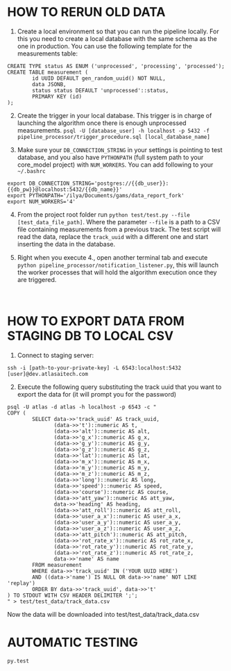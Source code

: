 # HOW TO RERUN OLD DATA

 1. Create a local environment so that you can run the pipeline locally. For this you need to create a local database 
 with the same schema as the one in production. You can use the following template for the measurements table:
```
CREATE TYPE status AS ENUM ('unprocessed', 'processing', 'processed');
CREATE TABLE measurement (
        id UUID DEFAULT gen_random_uuid() NOT NULL, 
        data JSONB, 
        status status DEFAULT 'unprocessed'::status, 
        PRIMARY KEY (id)
);
```

2. Create the trigger in your local database. This trigger is in charge of launching the algorithm once there is enough 
 unprocessed measurements.
`psql -U [database_user] -h localhost -p 5432 -f pipeline_processor/trigger_procedure.sql [local_database_name]`

3. Make sure your `DB_CONNECTION_STRING` in your settings is pointing to test database, and you also have `PYTHONPATH` (full system path to your core_model project) with `NUM_WORKERS`. 
You can add following to your `~/.bashrc`
```
export DB_CONNECTION_STRING='postgres://{{db_user}}:{{db_pw}}@localhost:5432/{{db_name}}'
export PYTHONPATH='/ilya/Documents/gams/data_report_fork'
export NUM_WORKERS='4'
```
 
4. From the project root folder run `python test/test.py --file [test_data_file_path]`. Where the parameter `--file` is
 a path to a CSV file containing measurements from a previous track. The test script will read the data, replace the 
 `track_uuid` with a different one and start inserting the data in the database.
  
5. Right when you  execute 4., open another terminal tab and execute `python pipeline_processor/notification_listener.py`, 
this will launch the worker processes that will hold the algorithm execution once they are triggered.

<br>

# HOW TO EXPORT DATA FROM STAGING DB TO LOCAL CSV

1. Connect to staging server: 
```
ssh -i [path-to-your-private-key] -L 6543:localhost:5432 [user]@dev.atlasaitech.com
```

2. Execute the following query substituting the track uuid that you want to export the data for (it will prompt you for the password)
```
psql -U atlas -d atlas -h localhost -p 6543 -c "
COPY (
        SELECT data->>'track_uuid' AS track_uuid,
               (data->>'t')::numeric AS t,
               (data->>'alt')::numeric AS alt,
               (data->>'g_x')::numeric AS g_x,
               (data->>'g_y')::numeric AS g_y,
               (data->>'g_z')::numeric AS g_z,
               (data->>'lat')::numeric AS lat,
               (data->>'m_x')::numeric AS m_x,
               (data->>'m_y')::numeric AS m_y,
               (data->>'m_z')::numeric AS m_z,
               (data->>'long')::numeric AS long,
               (data->>'speed')::numeric AS speed,
               (data->>'course')::numeric AS course,
               (data->>'att_yaw')::numeric AS att_yaw,
               data->>'heading' AS heading,
               (data->>'att_roll')::numeric AS att_roll,
               (data->>'user_a_x')::numeric AS user_a_x,
               (data->>'user_a_y')::numeric AS user_a_y,
               (data->>'user_a_z')::numeric AS user_a_z,
               (data->>'att_pitch')::numeric AS att_pitch,
               (data->>'rot_rate_x')::numeric AS rot_rate_x,
               (data->>'rot_rate_y')::numeric AS rot_rate_y,
               (data->>'rot_rate_z')::numeric AS rot_rate_z,
               data->>'name' AS name
        FROM measurement
        WHERE data->>'track_uuid' IN ('YOUR UUID HERE')
        AND ((data->'name') IS NULL OR data->>'name' NOT LIKE 'replay')
        ORDER BY data->>'track_uuid', data->>'t'
) TO STDOUT WITH CSV HEADER DELIMITER ';';
" > test/test_data/track_data.csv
```
Now the data will be downloaded into test/test_data/track_data.csv

# AUTOMATIC TESTING

```
py.test
```
